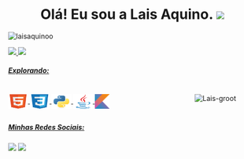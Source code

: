 <h1 align="center"> Olá! Eu sou a Lais Aquino. <img height="45em" src="https://i.pinimg.com/originals/01/00/b1/0100b1f453f08d40b40837edc6dfd20a.gif"/> </h1>
<p align="left"> <img src="https://komarev.com/ghpvc/?username=laisaquinoo&label=views&color=orange&style=flat" alt="laisaquinoo" /> </p>



 <div>
  <a href="https://github.com/rafaballerini">
  <img height="110em" src="https://github-readme-stats.vercel.app/api?username=laisaquinoo&show_icons=true&theme=vision-friendly-dark&include_all_commits=true&count_private=true"/>
<img height="110em" src="https://github-readme-stats.vercel.app/api/top-langs/?username=laisaquinoo&layout=compact&langs_count=16&theme=vision-friendly-dark"/>

<div>
<h5>Explorando:</h3>
<div style="display: inline_block"><br>
 <img align="center" alt="Lais-HTML" height="30" width="40" src="https://raw.githubusercontent.com/devicons/devicon/master/icons/html5/html5-original.svg">
<img align="center" alt="Lais-CSS" height="30" width="40" src="https://raw.githubusercontent.com/devicons/devicon/master/icons/css3/css3-original.svg">
 <img align="center" alt="Lais-Python" height="30" width="40" src="https://raw.githubusercontent.com/devicons/devicon/master/icons/python/python-original.svg">
<img align="center" alt="Lais-Java" height="30" width="40" src="https://raw.githubusercontent.com/devicons/devicon/master/icons/java/java-original.svg">
<img align="center" alt="Lais-kotlin" height="30" width="30" src="https://raw.githubusercontent.com/devicons/devicon/master/icons/kotlin/kotlin-original.svg">
<img align="right" alt="Lais-groot"  height="110" width="125" src="https://i.pinimg.com/originals/c3/13/a9/c313a953b1345a04bc4a9475dd8f021f.gif">
</div>
  
  ##
 
<div> 
<h5>Minhas Redes Sociais:</h3>

 <a href = "mailto: laisaquino00@gmail.com"><img src="https://img.shields.io/badge/-Gmail-%23333?style=for-the-badge&logo=gmail&logoColor=white" target="_blank"></a>  <a href="https://www.linkedin.com/in/rafaella-ballerini-45875016a" target="_blank"><img src="https://img.shields.io/badge/-LinkedIn-%230077B5?style=for-the-badge&logo=linkedin&logoColor=white" target="_blank"></a> 
 

</div>
